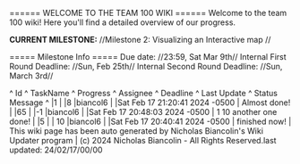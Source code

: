 ====== WELCOME TO THE TEAM 100 WIKI ======
Welcome to the team 100 wiki! Here you'll find a detailed overview of our progress. 

**CURRENT MILESTONE:** //Milestone 2: Visualizing an Interactive map //

===== Milestone Info =====
Due date: //23:59, Sat Mar 9th//
Internal First Round Deadline: //Sun, Feb 25th//
Internal Second Round Deadline: //Sun, March 3rd//



^ Id ^ TaskName ^ Progress ^ Assignee ^ Deadline ^ Last Update ^ Status Message ^
|1 | |8 |biancol6 | |Sat Feb 17 21:20:41 2024 -0500 | Almost done! |
|65 | |-1 |biancol6 | |Sat Feb 17 20:48:03 2024 -0500 |    1 10 another one done! |
|5 | | 10 |biancol6 | |Sat Feb 17 20:40:41 2024 -0500 | finished now! |
This wiki page has been auto generated by Nicholas Biancolin's Wiki Updater program | (c) 2024 Nicholas Biancolin - All Rights Reserved.last updated: 24/02/17/00/00
